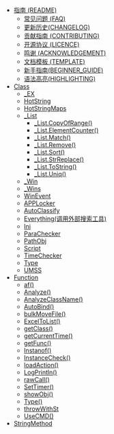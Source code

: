 -   [指南 (README)](README.md)
    -   [常见问题 (FAQ)](BeanLib_FQA.md)
    -   [更新历史(CHANGELOG)](更新历史(CHANGELOG).md)
    -   [贡献指南 (CONTRIBUTING)](BeanLib_CONTRIBUTING.md)
    -   [开源协议 (LICENCE)](LICENCE)
    -   [鸣谢 (ACKNOWLEDGEMENT)](BeanLib_ACKNOWLEDGEMENT.md)
    -   [文档模板 (TEMPLATE)](TEMPLATE.md)
    -   [新手指南(BEGINNER\_GUIDE)](新手指南(BEGINNER_GUIDE).md)
    -   [语法高亮(HIGHLIGHTING)](HIGHLIGHTING.md)
-   [Class](Action.md)
    -   [\_EX](_EX.md)
    -   [HotString](HotString.md)
    -   [HotStringMaps](HotStringMaps.md)
    -   [\_List](_List.md)
        -   [\_List.CopyOfRange()](_List/_List.CopyOfRange().md)
        -   [\_List.ElementCounter()](_List/_List.ElementCounter().md)
        -   [\_List.Match()](Match().md)
        -   [\_List.Remove()](_List/_List.Remove().md)
        -   [\_List.Sort()](_List/_List.Sort().md)
        -   [\_List.StrReplace()](_List/_List.StrReplace().md)
        -   [\_List.ToString()](_List.ToString().md)
        -   [\_List.Uniq()](_List/_List.Uniq().md)
    -   [\_Win](_Win.md)
    -   [\_Wins](_Wins.md)
    -   [WinEvent](WinEvent.md)
    -   [APPLocker](APPLocker.md)
    -   [AutoClassify](AutoClassify.md)
    -   [Everything(调用外部搜索工具)](Everything.md)
    -   [Ini](Ini.md)
    -   [ParaChecker](ParaChecker.md)
    -   [PathObj](PathObj.md)
    -   [Script](Script.md)
    -   [TimeChecker](TimeChecker.md)
    -   [Type](Type.md)
    -   [UMSS](UMSS.md)
-   [Function](Function.md)
	-   [af()](af().md)
	-   [Analyze()](Analyze().md)
	-   [AnalyzeClassName()](AnalyzeClassName().md)
	-   [AutoBind()](AutoBind().md)
	-   [bulkMoveFile()](bulkMoveFile.md)
	-   [ExcelToList()](ExcelToList().md)
	-   [getClass()](getClass().md)
	-   [getCurrentTime()](getCurrentTime.md)
	-   [getFunc()](getFunc.md)
	-   [Instanof()](Instanof().md)
	-   [InstanceCheck()](InstanceCheck().md)
	-   [loadAction()](loadAction().md)
	-   [LogPrintln()](LogPrintln().md)
	-   [rawCall()](rawCall.md)
	-   [SetTimer()](SetTimer.md)
	-   [showObj()](showObj().md)
	-   [Type()](Type().md)
	-   [throwWithSt](throwWithSt.md)
	-   [UseCMD()](UseCMD.md)
-   [StringMethod](StringMethod.md)